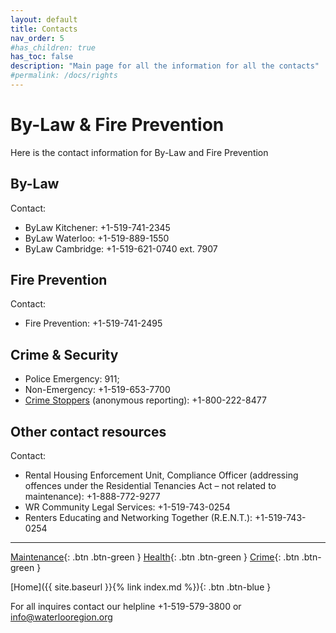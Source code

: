 ```yaml
---
layout: default
title: Contacts
nav_order: 5
#has_children: true
has_toc: false
description: "Main page for all the information for all the contacts"
#permalink: /docs/rights
---
```


# By-Law & Fire Prevention

Here is the contact information for By-Law and Fire Prevention

## By-Law

Contact:
- ByLaw Kitchener: +1-519-741-2345
- ByLaw Waterloo: +1-519-889-1550
- ByLaw Cambridge: +1-519-621-0740 ext. 7907

## Fire Prevention

Contact:
- Fire Prevention: +1-519-741-2495

## Crime & Security

- Police Emergency: 911; 
- Non-Emergency: +1-519-653-7700 
- [Crime Stoppers](http://waterloocrimestoppers.com/sitemenu.aspx?ID=152&) (anonymous reporting): +1-800-222-8477

## Other contact resources

Contact:
 - Rental Housing Enforcement Unit, Compliance Officer (addressing offences under the Residential Tenancies Act
– not related to maintenance): +1-888-772-9277
 - WR Community Legal Services: +1-519-743-0254
 - Renters Educating and Networking Together (R.E.N.T.): +1-519-743-0254

---

[Maintenance](./maintenance.md){: .btn .btn-green } [Health](./health.md){: .btn .btn-green } [Crime](./crime.md){: .btn .btn-green }

[Home]({{ site.baseurl }}{% link index.md %}){: .btn .btn-blue }


For all inquires contact our helpline +1-519-579-3800 or [info@waterlooregion.org](mailto:info@waterlooregion.org)
